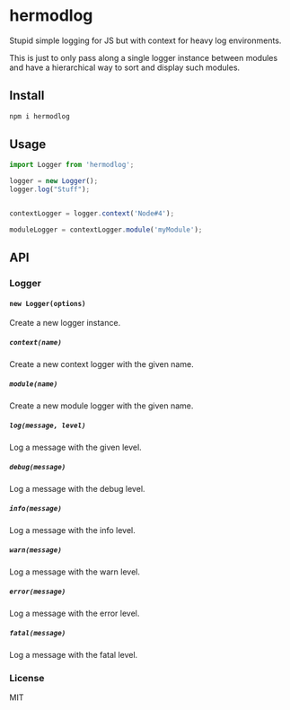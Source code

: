 # hermodlog

Stupid simple logging for JS but with context for heavy log environments.

This is just to only pass along a single logger instance between modules and have a hierarchical way to sort and display such modules.


## Install

```bash
npm i hermodlog
```

## Usage

```js
import Logger from 'hermodlog';

logger = new Logger();
logger.log("Stuff");


contextLogger = logger.context('Node#4');

moduleLogger = contextLogger.module('myModule');
```

## API

### Logger

#### `new Logger(options)`
Create a new logger instance.

##### `context(name)`
Create a new context logger with the given name.

##### `module(name)`
Create a new module logger with the given name.

##### `log(message, level)`
Log a message with the given level.

##### `debug(message)`
Log a message with the debug level.

##### `info(message)`
Log a message with the info level.

##### `warn(message)`
Log a message with the warn level.

##### `error(message)`
Log a message with the error level.

##### `fatal(message)`
Log a message with the fatal level.


### License

MIT
